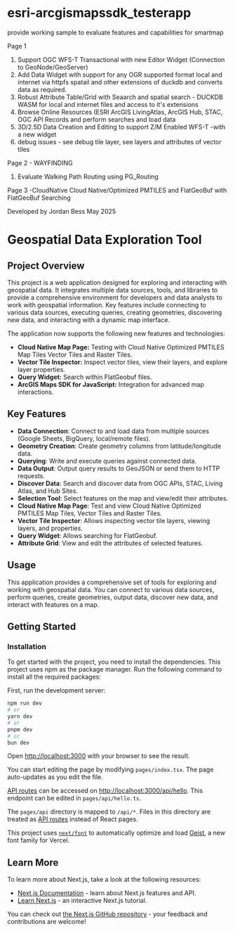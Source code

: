 # esri-arcgismapssdk_testerapp
provide working sample to evaluate features and capabilities for smartmap

Page 1 
1) Support OGC WFS-T Transactional with new Editor Widget  (Connection to GeoNode/GeoServer)
2) Add Data Widget with support for any OGR supported format local and internet via httpfs spatail and other extensions of duckdb and converts data as required.
3) Robust Attribute Table/Grid with Seaarch and spatial search - DUCKDB WASM for local and internet files and access to it's extensions
4) Browse Online Resources (ESRI ArcGIS LivingAtlas, ArcGIS Hub, STAC, OGC API Records and perform searches and load data
5) 3D/2.5D Data Creation and Editing to support Z/M Enabled WFS-T -with a new widget
6) debug issues - see debug tile layer, see layers and attributes of vector tiles

Page 2 - WAYFINDING
1) Evaluate Walking Path Routing using PG_Routing

Page 3 -CloudNative
Cloud Native/Optimized PMTILES and FlatGeoBuf with FlatGeoBuf Searching


Developed by Jordan Bess May 2025

# Geospatial Data Exploration Tool

## Project Overview
This project is a web application designed for exploring and interacting with geospatial data. It integrates multiple data sources, tools, and libraries to provide a comprehensive environment for developers and data analysts to work with geospatial information. Key features include connecting to various data sources, executing queries, creating geometries, discovering new data, and interacting with a dynamic map interface.

The application now supports the following new features and technologies:

-   **Cloud Native Map Page:** Testing with Cloud Native Optimized PMTILES Map Tiles Vector Tiles and Raster Tiles.
-   **Vector Tile Inspector:** Inspect vector tiles, view their layers, and explore layer properties.
-   **Query Widget:** Search within FlatGeobuf files.
-   **ArcGIS Maps SDK for JavaScript:** Integration for advanced map interactions.

## Key Features

-   **Data Connection**: Connect to and load data from multiple sources (Google Sheets, BigQuery, local/remote files).
-   **Geometry Creation**: Create geometry columns from latitude/longitude data.
-   **Querying**: Write and execute queries against connected data.
-   **Data Output**: Output query results to GeoJSON or send them to HTTP requests.
-   **Discover Data**: Search and discover data from OGC APIs, STAC, Living Atlas, and Hub Sites.
-   **Selection Tool**: Select features on the map and view/edit their attributes.
-   **Cloud Native Map Page**: Test and view Cloud Native Optimized PMTILES Map Tiles, Vector Tiles and Raster Tiles.
-   **Vector Tile Inspector**: Allows inspecting vector tile layers, viewing layers, and properties.
-   **Query Widget**:  Allows searching for FlatGeobuf.
-   **Attribute Grid**: View and edit the attributes of selected features.

## Usage

This application provides a comprehensive set of tools for exploring and working with geospatial data. You can connect to various data sources, perform queries, create geometries, output data, discover new data, and interact with features on a map.

## Getting Started

### Installation

To get started with the project, you need to install the dependencies. This project uses npm as the package manager. Run the following command to install all the required packages:




First, run the development server:

```bash
npm run dev
# or
yarn dev
# or
pnpm dev
# or
bun dev
```

Open [http://localhost:3000](http://localhost:3000) with your browser to see the result.

You can start editing the page by modifying `pages/index.tsx`. The page auto-updates as you edit the file.

[API routes](https://nextjs.org/docs/pages/building-your-application/routing/api-routes) can be accessed on [http://localhost:3000/api/hello](http://localhost:3000/api/hello). This endpoint can be edited in `pages/api/hello.ts`.

The `pages/api` directory is mapped to `/api/*`. Files in this directory are treated as [API routes](https://nextjs.org/docs/pages/building-your-application/routing/api-routes) instead of React pages.

This project uses [`next/font`](https://nextjs.org/docs/pages/building-your-application/optimizing/fonts) to automatically optimize and load [Geist](https://vercel.com/font), a new font family for Vercel.

## Learn More

To learn more about Next.js, take a look at the following resources:

- [Next.js Documentation](https://nextjs.org/docs) - learn about Next.js features and API.
- [Learn Next.js](https://nextjs.org/learn-pages-router) - an interactive Next.js tutorial.

You can check out [the Next.js GitHub repository](https://github.com/vercel/next.js) - your feedback and contributions are welcome!
